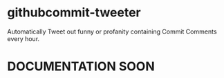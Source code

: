 # githubcommit-tweeter
Automatically Tweet out funny or profanity containing Commit Comments every hour.

# DOCUMENTATION SOON
